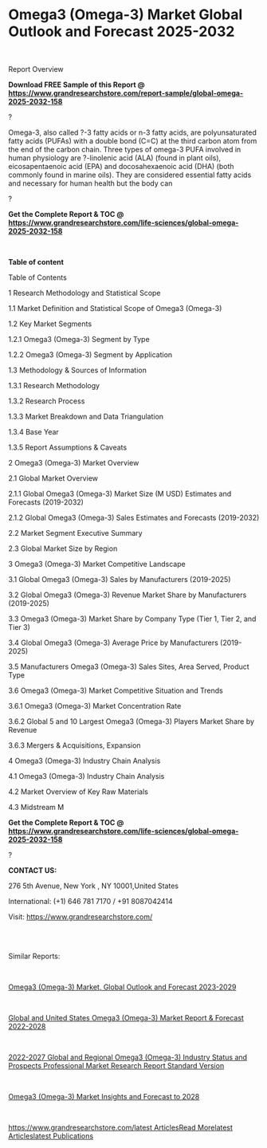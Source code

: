 <h1>Omega3 (Omega-3) Market Global Outlook and Forecast 2025-2032</h1><br/><p>Report Overview</p>
 
 
 
 <div><b>Download FREE Sample of this Report @ <a href="https://www.grandresearchstore.com/report-sample/global-omega-2025-2032-158">https://www.grandresearchstore.com/report-sample/global-omega-2025-2032-158</a></b></div>
 
 
 
 <p>? </p>
 
 
 
 <p>Omega-3, also called ?-3 fatty acids or n-3 fatty acids, are polyunsaturated fatty acids (PUFAs) with a double bond (C=C) at the third carbon atom from the end of the carbon chain. Three types of omega-3 PUFA involved in human physiology are ?-linolenic acid (ALA) (found in plant oils), eicosapentaenoic acid (EPA) and docosahexaenoic acid (DHA) (both commonly found in marine oils). They are considered essential fatty acids and necessary for human health but the body can</p>
 
 
 
 <p>? </p>
 
 
 
 <div><b>Get the Complete Report & TOC @ <a href="https://www.grandresearchstore.com/life-sciences/global-omega-2025-2032-158">https://www.grandresearchstore.com/life-sciences/global-omega-2025-2032-158</a></b></div>
 
 
 
 <p><br />
 
 <b>Table of content</b></p>
 
 
 
 <p>Table of Contents<br />
 
 1 Research Methodology and Statistical Scope<br />
 
 1.1 Market Definition and Statistical Scope of Omega3 (Omega-3)<br />
 
 1.2 Key Market Segments<br />
 
 1.2.1 Omega3 (Omega-3) Segment by Type<br />
 
 1.2.2 Omega3 (Omega-3) Segment by Application<br />
 
 1.3 Methodology & Sources of Information<br />
 
 1.3.1 Research Methodology<br />
 
 1.3.2 Research Process<br />
 
 1.3.3 Market Breakdown and Data Triangulation<br />
 
 1.3.4 Base Year<br />
 
 1.3.5 Report Assumptions & Caveats<br />
 
 2 Omega3 (Omega-3) Market Overview<br />
 
 2.1 Global Market Overview<br />
 
 2.1.1 Global Omega3 (Omega-3) Market Size (M USD) Estimates and Forecasts (2019-2032)<br />
 
 2.1.2 Global Omega3 (Omega-3) Sales Estimates and Forecasts (2019-2032)<br />
 
 2.2 Market Segment Executive Summary<br />
 
 2.3 Global Market Size by Region<br />
 
 3 Omega3 (Omega-3) Market Competitive Landscape<br />
 
 3.1 Global Omega3 (Omega-3) Sales by Manufacturers (2019-2025)<br />
 
 3.2 Global Omega3 (Omega-3) Revenue Market Share by Manufacturers (2019-2025)<br />
 
 3.3 Omega3 (Omega-3) Market Share by Company Type (Tier 1, Tier 2, and Tier 3)<br />
 
 3.4 Global Omega3 (Omega-3) Average Price by Manufacturers (2019-2025)<br />
 
 3.5 Manufacturers Omega3 (Omega-3) Sales Sites, Area Served, Product Type<br />
 
 3.6 Omega3 (Omega-3) Market Competitive Situation and Trends<br />
 
 3.6.1 Omega3 (Omega-3) Market Concentration Rate<br />
 
 3.6.2 Global 5 and 10 Largest Omega3 (Omega-3) Players Market Share by Revenue<br />
 
 3.6.3 Mergers & Acquisitions, Expansion<br />
 
 4 Omega3 (Omega-3) Industry Chain Analysis<br />
 
 4.1 Omega3 (Omega-3) Industry Chain Analysis<br />
 
 4.2 Market Overview of Key Raw Materials<br />
 
 4.3 Midstream M</p>
 
 
 
 <div><b>Get the Complete Report & TOC @ <a href="https://www.grandresearchstore.com/life-sciences/global-omega-2025-2032-158">https://www.grandresearchstore.com/life-sciences/global-omega-2025-2032-158</a></b></div>
 
 
 
 <p>? </p>
 
 
 
 <p><b>CONTACT US:</b><br />
 
 276 5th Avenue, New York , NY 10001,United States<br />
 
 International: (+1) 646 781 7170 / +91 8087042414<br />
 
 Visit: <a href="https://www.grandresearchstore.com/">https://www.grandresearchstore.com/</a><br />
 
 <br />
 
 <br />
 
 Similar Reports:<br />
 
 <br />
 
 <a href="https://www.grandresearchstore.com/life-sciences/global-omega-forecast-2023-2029-367">Omega3 (Omega-3) Market, Global Outlook and Forecast 2023-2029</a><br />
 
 <br />
 
 <a href="https://www.grandresearchstore.com/life-sciences/global-united-states-omega-2022-2028-738">Global and United States Omega3 (Omega-3) Market Report & Forecast 2022-2028</a><br />
 
 <br />
 
 <a href="https://www.grandresearchstore.com/life-sciences/global-regional-omega-2022-2027-160">2022-2027 Global and Regional Omega3 (Omega-3) Industry Status and Prospects Professional Market Research Report Standard Version</a><br />
 
 <br />
 
 <a href="https://www.grandresearchstore.com/life-sciences/omega-2028-575">Omega3 (Omega-3) Market Insights and Forecast to 2028</a><br />
 
 <br />
 
 <a href="https://gyeongbokgung.com">https://www.grandresearchstore.com/</a><a href="https://hallyeomaritime.com">latest Articles</a><a href="https://jingwansa.com">Read More</a><a href="https://nguoiviet.jp/">latest Articles</a><a href="https://www.intelmarketresearch.com/">latest Publications</a></p>
